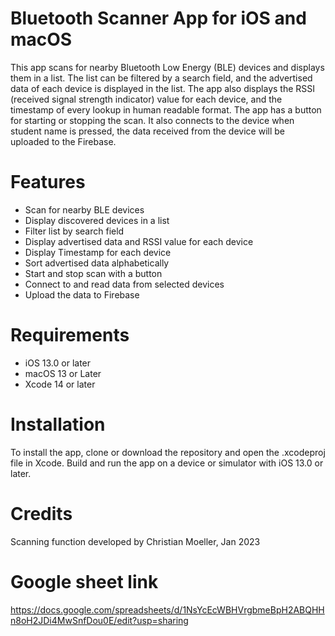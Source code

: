 # Bluetooth Scanner App for iOS and macOS

This app scans for nearby Bluetooth Low Energy (BLE) devices and displays them in a list. The list can be filtered by a search field, and the advertised data of each device is displayed in the list. The app also displays the RSSI (received signal strength indicator) value for each device, and the timestamp of every lookup in human readable format. The app has a button for starting or stopping the scan.  It also connects to the device when student name is pressed, the data received from the device will be uploaded to the Firebase.

# Features

- Scan for nearby BLE devices
- Display discovered devices in a list
- Filter list by search field
- Display advertised data and RSSI value for each device
- Display Timestamp for each device
- Sort advertised data alphabetically
- Start and stop scan with a button
- Connect to and read data from selected devices
- Upload the data to Firebase

# Requirements

- iOS 13.0 or later
- macOS 13 or Later
- Xcode 14 or later

# Installation

To install the app, clone or download the repository and open the .xcodeproj file in Xcode. Build and run the app on a device or simulator with iOS 13.0 or later.


# Credits

Scanning function developed by Christian Moeller, Jan 2023

# Google sheet link

[
](https://docs.google.com/spreadsheets/d/1NsYcEcWBHVrgbmeBpH2ABQHHn8oH2JDi4MwSnfDou0E/edit?usp=sharing)https://docs.google.com/spreadsheets/d/1NsYcEcWBHVrgbmeBpH2ABQHHn8oH2JDi4MwSnfDou0E/edit?usp=sharing

